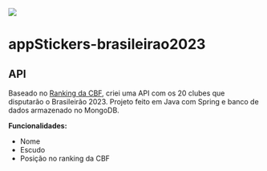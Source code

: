 ![](https://img.shields.io/badge/status-em%20desenvolvimento-blue)

# appStickers-brasileirao2023

## API

Baseado no [Ranking da CBF](https://www.rankingcbf.com/), criei uma API com os 20 clubes que disputarão o Brasileirão 2023. Projeto feito em Java com Spring e banco de dados armazenado no MongoDB.

**Funcionalidades:**

- Nome
- Escudo
- Posição no ranking da CBF

